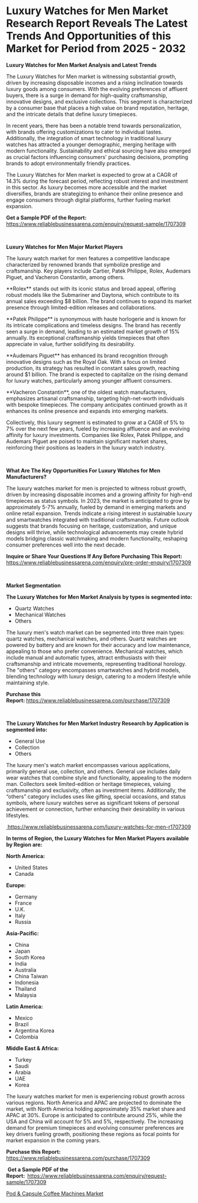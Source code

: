 <p><h1>Luxury Watches for Men Market Research Report Reveals The Latest Trends And Opportunities of this Market for Period from 2025 - 2032</h1></p><p><strong>Luxury Watches for Men Market Analysis and Latest Trends</strong></p>
<p><p>The Luxury Watches for Men market is witnessing substantial growth, driven by increasing disposable incomes and a rising inclination towards luxury goods among consumers. With the evolving preferences of affluent buyers, there is a surge in demand for high-quality craftsmanship, innovative designs, and exclusive collections. This segment is characterized by a consumer base that places a high value on brand reputation, heritage, and the intricate details that define luxury timepieces.</p><p>In recent years, there has been a notable trend towards personalization, with brands offering customizations to cater to individual tastes. Additionally, the integration of smart technology in traditional luxury watches has attracted a younger demographic, merging heritage with modern functionality. Sustainability and ethical sourcing have also emerged as crucial factors influencing consumers' purchasing decisions, prompting brands to adopt environmentally friendly practices.</p><p>The Luxury Watches for Men market is expected to grow at a CAGR of 14.3% during the forecast period, reflecting robust interest and investment in this sector. As luxury becomes more accessible and the market diversifies, brands are strategizing to enhance their online presence and engage consumers through digital platforms, further fueling market expansion.</p></p>
<p><strong>Get a Sample PDF of the Report:&nbsp;</strong> <a href="https://www.reliablebusinessarena.com/enquiry/request-sample/1707309?utm_campaign=2113&utm_medium=2&utm_source=Github&utm_content=ia&utm_term=07022025&utm_id=luxury-watches-for-men">https://www.reliablebusinessarena.com/enquiry/request-sample/1707309</a></p>
<p>&nbsp;</p>
<p><strong>Luxury Watches for Men Major Market Players</strong></p>
<p><p>The luxury watch market for men features a competitive landscape characterized by renowned brands that symbolize prestige and craftsmanship. Key players include Cartier, Patek Philippe, Rolex, Audemars Piguet, and Vacheron Constantin, among others.</p><p>**Rolex** stands out with its iconic status and broad appeal, offering robust models like the Submariner and Daytona, which contribute to its annual sales exceeding $8 billion. The brand continues to expand its market presence through limited-edition releases and collaborations.</p><p>**Patek Philippe** is synonymous with haute horlogerie and is known for its intricate complications and timeless designs. The brand has recently seen a surge in demand, leading to an estimated market growth of 15% annually. Its exceptional craftsmanship yields timepieces that often appreciate in value, further solidifying its desirability.</p><p>**Audemars Piguet** has enhanced its brand recognition through innovative designs such as the Royal Oak. With a focus on limited production, its strategy has resulted in constant sales growth, reaching around $1 billion. The brand is expected to capitalize on the rising demand for luxury watches, particularly among younger affluent consumers.</p><p>**Vacheron Constantin**, one of the oldest watch manufacturers, emphasizes artisanal craftsmanship, targeting high-net-worth individuals with bespoke timepieces. The company anticipates continued growth as it enhances its online presence and expands into emerging markets.</p><p>Collectively, this luxury segment is estimated to grow at a CAGR of 5% to 7% over the next few years, fueled by increasing affluence and an evolving affinity for luxury investments. Companies like Rolex, Patek Philippe, and Audemars Piguet are poised to maintain significant market shares, reinforcing their positions as leaders in the luxury watch industry.</p></p>
<p>&nbsp;</p>
<p><strong>What Are The Key Opportunities For Luxury Watches for Men Manufacturers?</strong></p>
<p><p>The luxury watches market for men is projected to witness robust growth, driven by increasing disposable incomes and a growing affinity for high-end timepieces as status symbols. In 2023, the market is anticipated to grow by approximately 5-7% annually, fueled by demand in emerging markets and online retail expansion. Trends indicate a rising interest in sustainable luxury and smartwatches integrated with traditional craftsmanship. Future outlook suggests that brands focusing on heritage, customization, and unique designs will thrive, while technological advancements may create hybrid models bridging classic watchmaking and modern functionality, reshaping consumer preferences well into the next decade.</p></p>
<p><strong>Inquire or Share Your Questions If Any Before Purchasing This Report:</strong> <a href="https://www.reliablebusinessarena.com/enquiry/pre-order-enquiry/1707309?utm_campaign=2113&utm_medium=2&utm_source=Github&utm_content=ia&utm_term=07022025&utm_id=luxury-watches-for-men">https://www.reliablebusinessarena.com/enquiry/pre-order-enquiry/1707309</a></p>
<p>&nbsp;</p>
<p><strong>Market Segmentation</strong></p>
<p><strong>The Luxury Watches for Men Market Analysis by types is segmented into:</strong></p>
<p><ul><li>Quartz Watches</li><li>Mechanical Watches</li><li>Others</li></ul></p>
<p><p>The luxury men's watch market can be segmented into three main types: quartz watches, mechanical watches, and others. Quartz watches are powered by battery and are known for their accuracy and low maintenance, appealing to those who prefer convenience. Mechanical watches, which include manual and automatic types, attract enthusiasts with their craftsmanship and intricate movements, representing traditional horology. The "others" category encompasses smartwatches and hybrid models, blending technology with luxury design, catering to a modern lifestyle while maintaining style.</p></p>
<p><strong>Purchase this Report:&nbsp;</strong><a href="https://www.reliablebusinessarena.com/purchase/1707309?utm_campaign=2113&utm_medium=2&utm_source=Github&utm_content=ia&utm_term=07022025&utm_id=luxury-watches-for-men">https://www.reliablebusinessarena.com/purchase/1707309</a></p>
<p>&nbsp;</p>
<p><strong>The Luxury Watches for Men Market Industry Research by Application is segmented into:</strong></p>
<p><ul><li>General Use</li><li>Collection</li><li>Others</li></ul></p>
<p><p>The luxury men's watch market encompasses various applications, primarily general use, collection, and others. General use includes daily wear watches that combine style and functionality, appealing to the modern man. Collectors seek limited-edition or heritage timepieces, valuing craftsmanship and exclusivity, often as investment items. Additionally, the “others” category includes uses like gifting, special occasions, and status symbols, where luxury watches serve as significant tokens of personal achievement or connection, further enhancing their desirability in various lifestyles.</p></p>
<p><a href="https://www.reliablebusinessarena.com/luxury-watches-for-men-r1707309?utm_campaign=2113&utm_medium=2&utm_source=Github&utm_content=ia&utm_term=07022025&utm_id=luxury-watches-for-men">&nbsp;https://www.reliablebusinessarena.com/luxury-watches-for-men-r1707309</a></p>
<p><strong>In terms of Region, the Luxury Watches for Men Market Players available by Region are:</strong></p>
<p>
    <p> <strong> North America: </strong>
        <ul>
            <li>United States</li>
            <li>Canada</li>
        </ul>
        </p> 
    <p> <strong> Europe: </strong>
        <ul>
            <li>Germany</li>
            <li>France</li>
            <li>U.K.</li>
            <li>Italy</li>
            <li>Russia</li>
        </ul>
        </p> 
    <p> <strong> Asia-Pacific: </strong>
        <ul>
            <li>China</li>
            <li>Japan</li>
            <li>South Korea</li>
            <li>India</li>
            <li>Australia</li>
            <li>China Taiwan</li>
            <li>Indonesia</li>
            <li>Thailand</li>
            <li>Malaysia</li>
        </ul>
        </p> 
    <p> <strong> Latin America: </strong>
        <ul>
            <li>Mexico</li>
            <li>Brazil</li>
            <li>Argentina Korea</li>
            <li>Colombia</li>
        </ul>
        </p> 
    <p> <strong> Middle East & Africa: </strong>
        <ul>
            <li>Turkey</li>
            <li>Saudi</li>
            <li>Arabia</li>
            <li>UAE</li>
            <li>Korea</li>
        </ul>
    </p>
    </p>
<p><p>The luxury watches market for men is experiencing robust growth across various regions. North America and APAC are projected to dominate the market, with North America holding approximately 35% market share and APAC at 30%. Europe is anticipated to contribute around 25%, while the USA and China will account for 5% and 5%, respectively. The increasing demand for premium timepieces and evolving consumer preferences are key drivers fueling growth, positioning these regions as focal points for market expansion in the coming years.</p></p>
<p><strong>Purchase this Report: </strong><a href="https://www.reliablebusinessarena.com/purchase/1707309?utm_campaign=2113&utm_medium=2&utm_source=Github&utm_content=ia&utm_term=07022025&utm_id=luxury-watches-for-men">https://www.reliablebusinessarena.com/purchase/1707309</a></p>
<p>&nbsp;<strong>Get a Sample PDF of the Report:&nbsp;&nbsp;</strong><a href="https://www.reliablebusinessarena.com/enquiry/request-sample/1707309?utm_campaign=2113&utm_medium=2&utm_source=Github&utm_content=ia&utm_term=07022025&utm_id=luxury-watches-for-men">https://www.reliablebusinessarena.com/enquiry/request-sample/1707309</a></p>
<p><strong></strong></p>
<p><p><a href="https://github.com/mharielmesa/Market-Research-Report-List-5/blob/main/pod-capsule-coffee-machines-market.md?utm_campaign=2113&utm_medium=2&utm_source=Github&utm_content=ia&utm_term=07022025&utm_id=luxury-watches-for-men">Pod & Capsule Coffee Machines Market</a></p></p>
